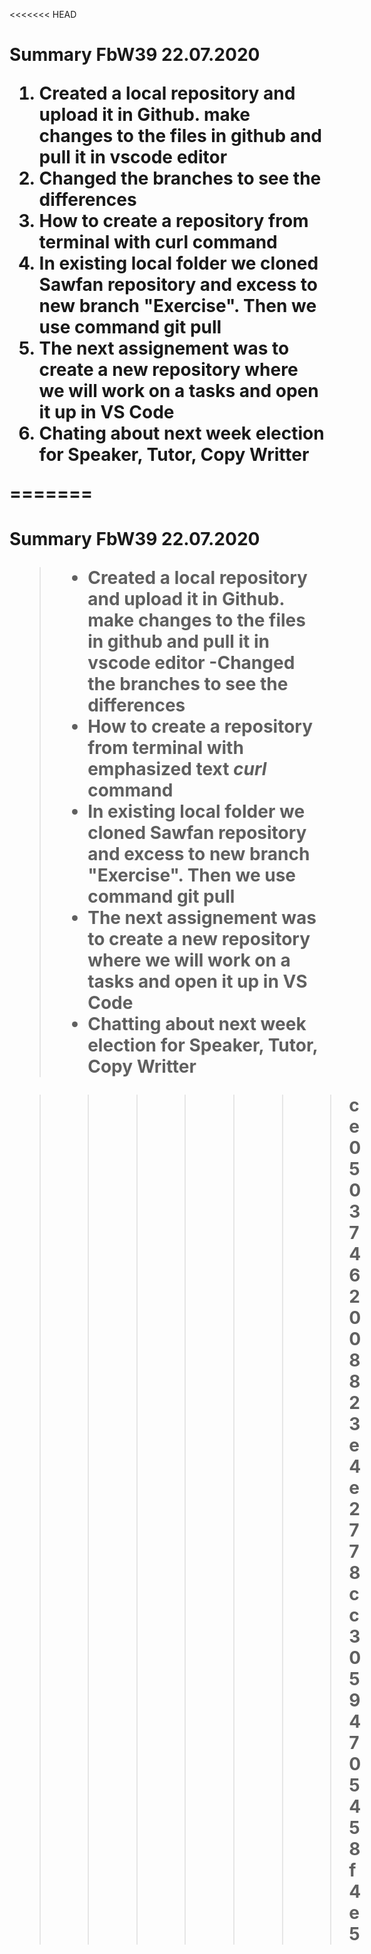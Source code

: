 <<<<<<< HEAD
﻿
<h1> Summary FbW39 22.07.2020

1.  Created a local repository and upload it in Github. make changes to the files in github and pull it in vscode editor
2. Changed the branches to see the differences
3. How to create a repository from terminal with curl command
4. In existing local folder we cloned Sawfan repository and excess to new branch "Exercise". Then we use command git pull
5. The next assignement was to create a new repository where we will work on a tasks and open it up in VS Code
6. Chating about next week election for Speaker, Tutor, Copy Writter



=======

<h1>Summary FbW39 22.07.2020



>-  Created a local repository and upload it in Github. make changes to the files in github and pull it in vscode editor
>-Changed the branches to see the differences
>- How to create a repository from terminal with emphasized text *curl* command
>- In existing local folder we cloned Sawfan repository and excess to new branch "Exercise". Then we use command git pull
>- The next assignement was to create a new repository where we will work on a tasks and open it up in VS Code
>- Chatting about next week election for Speaker, Tutor, Copy Writter



<!--stackedit_data:
eyJoaXN0b3J5IjpbLTExNDg0NjI0OCwtNzg4MzE3MzE2LDIwND
Y2NjI1NDRdfQ==
-->
>>>>>>> ce05037462008823e4e2778cc30594705458f4e5
<!--stackedit_data:
eyJoaXN0b3J5IjpbLTE5MTQ1ODkyMjNdfQ==
-->
